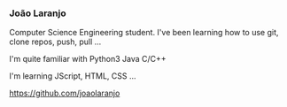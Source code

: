 ### João Laranjo

Computer Science Engineering student.
I've been learning how to use git, clone repos, push, pull ...

I'm quite familiar with Python3 Java C/C++

I'm learning JScript, HTML, CSS ...

https://github.com/joaolaranjo
